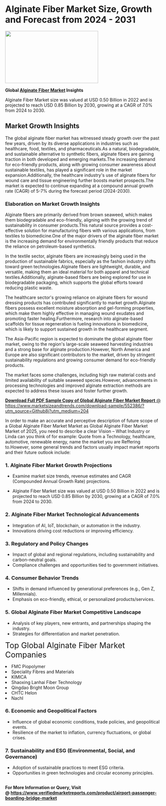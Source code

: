 <H1>Alginate Fiber Market Size, Growth and Forecast from 2024 - 2031</H1><img class="aligncenter size-medium wp-image-584254" src="https://thirdeyenews.in/wp-content/uploads/2024/09/Global-Market-Research-300x168.jpeg" alt="" width="300" height="168" /><p><strong>Global&nbsp;<a href="https://www.marketsizeandtrends.com/download-sample/552386/?utm_source=Github8j?utm_medium=204">Alginate Fiber Market</a> Insights</strong></p><p>Alginate Fiber Market size was valued at USD 0.50 Billion in 2022 and is projected to reach USD 0.85 Billion by 2030, growing at a CAGR of 7.0% from 2024 to 2030.</p><p><h2>Market Growth Insights</h2> <p>The global alginate fiber market has witnessed steady growth over the past few years, driven by its diverse applications in industries such as healthcare, food, textiles, and pharmaceuticals.As a natural, biodegradable, and sustainable alternative to synthetic fibers, alginate fibers are gaining traction in both developed and emerging markets.The increasing demand for eco-friendly products, along with growing consumer awareness about sustainable textiles, has played a significant role in the market expansion.Additionally, the healthcare industry's use of alginate fibers for wound care and tissue engineering further boosts market prospects.The market is expected to continue expanding at a compound annual growth rate (CAGR) of 5-7% during the forecast period (2024-2030).</p> <p><a href="download_link"></a></p> <h3>Elaboration on Market Growth Insights</h3> <p>Alginate fibers are primarily derived from brown seaweed, which makes them biodegradable and eco-friendly, aligning with the growing trend of sustainability in consumer products.This natural source provides a cost-effective solution for manufacturing fibers with various applications, from textiles to biomedicine.One of the major drivers of the alginate fiber market is the increasing demand for environmentally friendly products that reduce the reliance on petroleum-based synthetics.</p> <p>In the textile sector, alginate fibers are increasingly being used in the production of sustainable fabrics, especially as the fashion industry shifts toward green technologies.Alginate fibers are lightweight, durable, and versatile, making them an ideal material for both apparel and technical textiles.Additionally, alginate-based fibers are being explored for use in biodegradable packaging, which supports the global efforts toward reducing plastic waste.</p> <p>The healthcare sector's growing reliance on alginate fibers for wound dressing products has contributed significantly to market growth.Alginate fibers possess excellent moisture absorption and gel-forming properties, which make them highly effective in managing wound exudates and promoting faster healing.Furthermore, research into alginate-based scaffolds for tissue regeneration is fueling innovations in biomedicine, which is likely to support sustained growth in the healthcare segment.</p> <p>The Asia-Pacific region is expected to dominate the global alginate fiber market, owing to the region's large-scale seaweed harvesting industries and a strong base for alginate production.However, North America and Europe are also significant contributors to the market, driven by stringent sustainability regulations and growing consumer demand for eco-friendly products.</p> <p>The market faces some challenges, including high raw material costs and limited availability of suitable seaweed species.However, advancements in processing technologies and improved alginate extraction methods are expected to address these issues and foster further growth.</p> <p><a href="get_more_link"></p><p><span class=""><strong>Download Full PDF Sample Copy of Global Alginate Fiber Market Report</strong> @ <a href="https://www.marketsizeandtrends.com/download-sample/552386/?utm_source=Github8j?utm_medium=204" target="_blank">https://www.marketsizeandtrends.com/download-sample/552386/?utm_source=Github8j?utm_medium=204</a></span></p><p>In order to make an accurate and perceptive description of future scope of a Global&nbsp;Alginate Fiber Market Market as Global&nbsp;Alginate Fiber Market Market of 2025, you need to describe a clear Vision &ndash; What Industry or Linda can you think of for example: Quote from a Technology, healthcare, automotive, renewable energy, name the market you are Reffering to.However, some general trends and factors usually impact market reports and their future outlook include:</p><h3>1.&nbsp;<strong>Alginate Fiber Market Growth Projections</strong></h3><ul><li>Examine market size trends, revenue estimates and CAGR (Compounded Annual Growth Rate) projections.</li><li><p>Alginate Fiber Market size was valued at USD 0.50 Billion in 2022 and is projected to reach USD 0.85 Billion by 2030, growing at a CAGR of 7.0% from 2024 to 2030.</p></li></ul><h3>2.&nbsp;<strong>Alginate Fiber Market Technological Advancements</strong></h3><ul><li>Integration of AI, IoT, blockchain, or automation in the industry.</li><li>Innovations driving cost reductions or improving efficiency.</li></ul><h3>3.&nbsp;<strong>Regulatory and Policy Changes</strong></h3><ul><li>Impact of global and regional regulations, including sustainability and carbon-neutral goals.</li><li>Compliance challenges and opportunities tied to government initiatives.</li></ul><h3>4.&nbsp;<strong>Consumer Behavior Trends</strong></h3><ul><li>Shifts in demand influenced by generational preferences (e.g., Gen Z, Millennials).</li><li>Emphasis on eco-friendly, ethical, or personalized products/services.</li></ul><h3>5.&nbsp;<strong>Global Alginate Fiber Market Competitive Landscape</strong></h3><ul><li>Analysis of key players, new entrants, and partnerships shaping the industry.</li><li>Strategies for differentiation and market penetration.</li></ul><p data-pm-slice="1 1 []"><span style="color: inherit; font-family: inherit; font-size: 25px;">Top Global Alginate Fiber Market Companies</span></p><div class="" data-test-id=""><p><li>FMC Piopolymer</li><li> Speciality Fibres and Materials</li><li> KIMICA</li><li> Shaoxing Lanhai Fiber Technology</li><li> Qingdao Bright Moon Group</li><li> CHTC Helon</li><li> Nachl</li></p></div><h3>6.&nbsp;<strong>Economic and Geopolitical Factors</strong></h3><ul><li>Influence of global economic conditions, trade policies, and geopolitical events.</li><li>Resilience of the market to inflation, currency fluctuations, or global crises.</li></ul><h3>7.&nbsp;<strong>Sustainability and ESG (Environmental, Social, and Governance)</strong></h3><ul><li>Adoption of sustainable practices to meet ESG criteria.</li><li>Opportunities in green technologies and circular economy principles.</li></ul><h2><strong style="font-size: 14px;">For More Information or Query, Visit @&nbsp;</strong><a style="background-color: #ffffff; font-size: 14px;" href="https://www.marketsizeandtrends.com/report/alginate-fiber-market/" target="_blank">https://www.verifiedmarketreports.com/product/airport-passenger-boarding-bridge-market</a></h2>